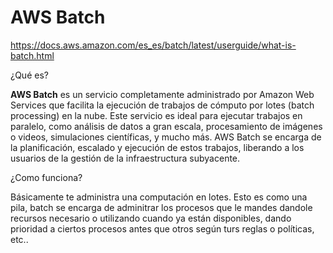 # AWS Batch

https://docs.aws.amazon.com/es_es/batch/latest/userguide/what-is-batch.html

¿Qué es?

**AWS Batch** es un servicio completamente administrado por Amazon Web Services que facilita la ejecución de trabajos de cómputo por lotes (batch processing) en la nube. Este servicio es ideal para ejecutar trabajos en paralelo, como análisis de datos a gran escala, procesamiento de imágenes o videos, simulaciones científicas, y mucho más. AWS Batch se encarga de la planificación, escalado y ejecución de estos trabajos, liberando a los usuarios de la gestión de la infraestructura subyacente.

¿Como funciona?

Básicamente te administra una computación en lotes. Esto es como una pila, batch se encarga de adminitrar los procesos que le mandes dandole recursos necesario o utilizando cuando ya están disponibles, dando prioridad a ciertos procesos antes que otros según turs reglas o políticas, etc..